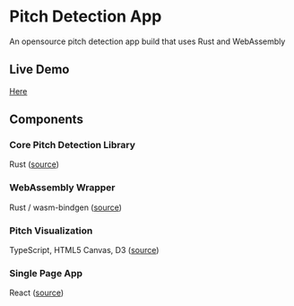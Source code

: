 # Pitch Detection App
An opensource pitch detection app build that uses Rust and WebAssembly

## Live Demo
[Here]()

## Components
### Core Pitch Detection Library
Rust ([source]())

### WebAssembly Wrapper
Rust / wasm-bindgen ([source]())

### Pitch Visualization
TypeScript, HTML5 Canvas, D3 ([source]())

### Single Page App
React ([source]())
